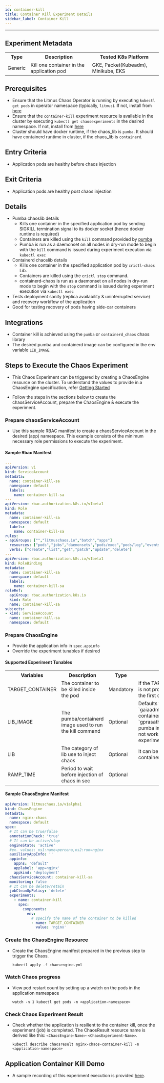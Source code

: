 ```yaml
---
id: container-kill
title: Container Kill Experiment Details
sidebar_label: Container Kill
---
```

------

## Experiment Metadata

<table>
  <tr>
    <th> Type </th>
    <th> Description </th>
    <th> Tested K8s Platform </th>
  </tr>
  <tr>
    <td> Generic </td>
    <td> Kill one container in the application pod </td>
    <td> GKE, Packet(Kubeadm), Minikube, EKS </td>
  </tr>
</table>

## Prerequisites

- Ensure that the Litmus Chaos Operator is running by executing `kubectl get pods` in operator namespace (typically, `litmus`). If not, install from [here](https://docs.litmuschaos.io/docs/getstarted/#install-litmus)
- Ensure that the `container-kill` experiment resource is available in the cluster by executing `kubectl get chaosexperiments` in the desired namespace. If not, install from [here](https://hub.litmuschaos.io/charts/generic/experiments/container-kill)
- Cluster should have docker runtime, if the chaos_lib is `pumba`. It should have containerd runtime in cluster, if the chaos_lib is `containerd`.

## Entry Criteria

- Application pods are healthy before chaos injection

## Exit Criteria

- Application pods are healthy post chaos injection

## Details

- Pumba chaoslib details
    - Kills one container in the specified application pod by sending SIGKILL termination signal to its docker socket (hence docker runtime is required)
    - Containers are killed using the `kill` command provided by [pumba](https://github.com/alexei-led/pumba)
    - Pumba is run as a daemonset on all nodes in dry-run mode to begin with the `kill` command is issued during experiment execution via `kubectl exec`
- Containerd chaoslib details
    - Kills one container in the specified application pod by `crictl-chaos` Lib.
    - Containers are killed using the `crictl stop` command.
    - containerd-chaos is run as a daemonset on all nodes in dry-run mode to begin with the `stop` command is issued during experiment execution via `kubectl exec` 
- Tests deployment sanity (replica availability & uninterrupted service) and recovery workflow of the application
- Good for testing recovery of pods having side-car containers

## Integrations

- Container kill is achieved using the `pumba` or `containerd_chaos` chaos library
- The desired pumba and containerd image can be configured in the env variable `LIB_IMAGE`. 

## Steps to Execute the Chaos Experiment

- This Chaos Experiment can be triggered by creating a ChaosEngine resource on the cluster. To understand the values to provide in a ChaosEngine specification, refer [Getting Started](getstarted.md/#prepare-chaosengine)

- Follow the steps in the sections below to create the chaosServiceAccount, prepare the ChaosEngine & execute the experiment.

### Prepare chaosServiceAccount

- Use this sample RBAC manifest to create a chaosServiceAccount in the desired (app) namespace. This example consists of the minimum necessary role permissions to execute the experiment.

#### Sample Rbac Manifest

[embedmd]:# (https://raw.githubusercontent.com/litmuschaos/chaos-charts/master/charts/generic/container-kill/rbac.yaml yaml)
```yaml
---
apiVersion: v1
kind: ServiceAccount
metadata:
  name: container-kill-sa
  namespace: default
  labels:
    name: container-kill-sa
---
apiVersion: rbac.authorization.k8s.io/v1beta1
kind: Role
metadata:
  name: container-kill-sa
  namespace: default
  labels:
    name: container-kill-sa
rules:
- apiGroups: ["","litmuschaos.io","batch","apps"]
  resources: ["pods","jobs","daemonsets","pods/exec","pods/log","events","chaosengines","chaosexperiments","chaosresults"]
  verbs: ["create","list","get","patch","update","delete"]
---
apiVersion: rbac.authorization.k8s.io/v1beta1
kind: RoleBinding
metadata:
  name: container-kill-sa
  namespace: default
  labels:
    name: container-kill-sa
roleRef:
  apiGroup: rbac.authorization.k8s.io
  kind: Role
  name: container-kill-sa
subjects:
- kind: ServiceAccount
  name: container-kill-sa
  namespace: default

```

### Prepare ChaosEngine

- Provide the application info in `spec.appinfo`
- Override the experiment tunables if desired

#### Supported Experiment Tunables

<table>
  <tr>
    <th> Variables </th>
    <th> Description  </th>
    <th> Type </th>
    <th> Notes </th>
  </tr>
  <tr>
    <td> TARGET_CONTAINER  </td>
    <td> The container to be killed inside the pod </td>
    <td> Mandatory </td>
    <td> If the TARGET_CONTAINER is not provided it will delete the first container </td>
  </tr>
  <tr>
    <td> LIB_IMAGE  </td>
    <td> The pumba/containerd image used to run the kill command </td>
    <td> Optional </td>
    <td> Defaults to `gaiaadm/pumba:0.4.8`,For containerd runtime use `gprasath/crictl:ci`. Note: pumba images >=0.6 do not work with this experiment. </td>
  </tr>
  <tr>
    <td> LIB  </td>
    <td> The category of lib use to inject chaos </td>
    <td> Optional  </td>
    <td> It can be pumba or containerd </td>
  </tr>
  <tr>
    <td> RAMP_TIME </td>
    <td> Period to wait before injection of chaos in sec </td>
    <td> Optional  </td>
    <td> </td>
  </tr>
</table>

#### Sample ChaosEngine Manifest

[embedmd]:# (https://raw.githubusercontent.com/litmuschaos/chaos-charts/master/charts/generic/container-kill/engine.yaml yaml)
```yaml
apiVersion: litmuschaos.io/v1alpha1
kind: ChaosEngine
metadata:
  name: nginx-chaos
  namespace: default
spec:
  # It can be true/false
  annotationCheck: 'true'
  # It can be active/stop
  engineState: 'active'
  #ex. values: ns1:name=percona,ns2:run=nginx 
  auxiliaryAppInfo: ''
  appinfo:
    appns: 'default'
    applabel: 'app=nginx'
    appkind: 'deployment'
  chaosServiceAccount: container-kill-sa
  monitoring: false
  # It can be delete/retain
  jobCleanUpPolicy: 'delete' 
  experiments:
    - name: container-kill
      spec:
        components:
          env:
            # specify the name of the container to be killed
            - name: TARGET_CONTAINER
              value: 'nginx'
```

### Create the ChaosEngine Resource

- Create the ChaosEngine manifest prepared in the previous step to trigger the Chaos.

  `kubectl apply -f chaosengine.yml`

### Watch Chaos progress

- View pod restart count by setting up a watch on the pods in the application namespace

  `watch -n 1 kubectl get pods -n <application-namespace>`

### Check Chaos Experiment Result

- Check whether the application is resilient to the container kill, once the experiment (job) is completed. The ChaosResult resource name is derived like this: `<ChaosEngine-Name>-<ChaosExperiment-Name>`.

  `kubectl describe chaosresult nginx-chaos-container-kill -n <application-namespace>`

## Application Container Kill Demo 

- A sample recording of this experiment execution is provided [here](https://youtu.be/XKyMNdVsKMo).
